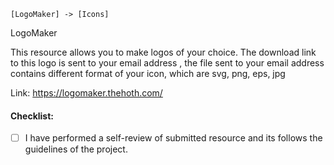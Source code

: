 `[LogoMaker] -> [Icons]`

LogoMaker

This resource allows you to make logos of your choice. The download link to this logo is sent to your email address , the file sent to your email address contains different format of your icon,  which are svg, png, eps, jpg

Link: https://logomaker.thehoth.com/

#### Checklist:

- [ ] I have performed a self-review of submitted resource and its follows the guidelines of the project.
